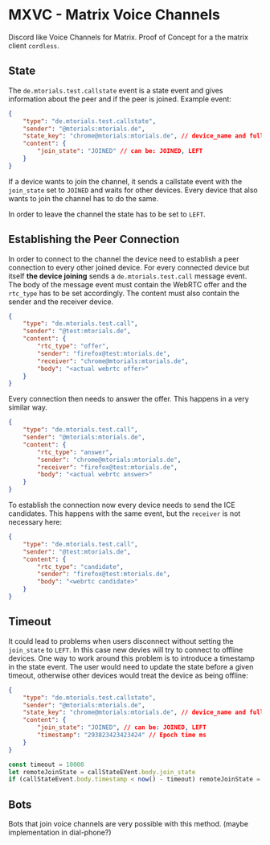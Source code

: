 # MXVC - Matrix Voice Channels

Discord like Voice Channels for Matrix. Proof of Concept for a the matrix client `cordless`.

## State

The `de.mtorials.test.callstate` event is a state event and gives information about the peer and if the peer is joined.
Example event:

```json
{
    "type": "de.mtorials.test.callstate",
    "sender": "@mtorials:mtorials.de",
    "state_key": "chrome@mtorials:mtorials.de", // device_name and fully qualified user id
    "content": {
        "join_state": "JOINED" // can be: JOINED, LEFT
    }
}
```
If a device wants to join the channel, it sends a callstate event with the `join_state` set to `JOINED` and waits for other devices. Every device that also wants to join the channel has to do the same.

In order to leave the channel the state has to be set to `LEFT`.

## Establishing the Peer Connection

In order to connect to the channel the device need to establish a peer connection to every other joined device. For every connected device but itself __the device joining__ sends a `de.mtorials.test.call` message event. The body of the message event must contain the WebRTC offer and the `rtc_type` has to be set accordingly. The content must also contain the sender and the receiver device.

```json
{
    "type": "de.mtorials.test.call",
    "sender": "@test:mtorials.de",
    "content": {
        "rtc_type": "offer",
        "sender": "firefox@test:mtorials.de",
        "receiver": "chrome@mtorials:mtorials.de",
        "body": "<actual webrtc offer>"
    }
}
```

Every connection then needs to answer the offer. This happens in a very similar way.

```json
{
    "type": "de.mtorials.test.call",
    "sender": "@mtorials:mtorials.de",
    "content": {
        "rtc_type": "answer",
        "sender": "chrome@mtorials:mtorials.de",
        "receiver": "firefox@test:mtorials.de",
        "body": "<actual webrtc answer>"
    }
}
```

To establish the connection now every device needs to send the ICE candidates. This happens with the same event, but the `receiver` is not necessary here:

```json
{
    "type": "de.mtorials.test.call",
    "sender": "@test:mtorials.de",
    "content": {
        "rtc_type": "candidate",
        "sender": "firefox@test:mtorials.de",
        "body": "<webrtc candidate>"
    }
}
```

## Timeout

It could lead to problems when users disconnect without setting the `join_state` to `LEFT`. In this case new devies will try to connect to offline devices. One way to work around this problem is to introduce a timestamp in the state event. The user would need to update the state before a given timeout, otherwise other devices would treat the device as being offline:

```json
{
    "type": "de.mtorials.test.callstate",
    "sender": "@mtorials:mtorials.de",
    "state_key": "chrome@mtorials:mtorials.de", // device_name and fully qualified user id
    "content": {
        "join_state": "JOINED", // can be: JOINED, LEFT
        "timestamp": "293823423423424" // Epoch time ms
    }
}
```

```ts
const timeout = 10000
let remoteJoinState = callStateEVent.body.join_state
if (callStateEvent.body.timestamp < now() - timeout) remoteJoinState = 'LEFT'
```

## Bots

Bots that join voice channels are very possible with this method. (maybe implementation in dial-phone?)